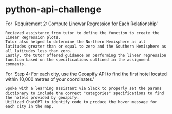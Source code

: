 # python-api-challenge

For 'Requirement 2: Compute Linewar Regression for Each Relationship'

    Recieved assistance from tutor to define the function to create the Linear Regression plots.
    Tutor also helped to determine the Northern Hemisphere as all latitudes greater than or equal to zero and the Southern Hemisphere as all latitudes less than zero.
    Lastly, the tutor offered guidance on performing the linear regression function based on the specifications outlined in the assignment comments.
    
For 'Step 4: For each city, use the Geoapify API to find the first hotel located within 10,000 metres of your coordinates.'

    Spoke with a learning assistant via Slack to properly set the params dictionary to include the correct "categories" specifications to find the hotels provided by geoapify.
    Utilized ChatGPT to identify code to produce the hover message for each city in the map.
